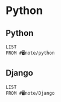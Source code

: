 # Python

## Python
```dataview
LIST
FROM #🖥️note/python 
```

## Django
```dataview
LIST
FROM #🖥️note/Django 
```
